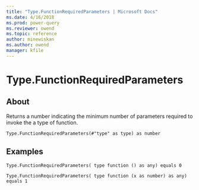 ```yaml
---
title: "Type.FunctionRequiredParameters | Microsoft Docs"
ms.date: 4/16/2018
ms.prod: power-query
ms.reviewer: owend
ms.topic: reference
author: minewiskan
ms.author: owend
manager: kfile
---
```

# Type.FunctionRequiredParameters

  
## About  
Returns a number indicating the minimum number of parameters required to invoke the a type of function.  
  
```  
Type.FunctionRequiredParameters(#"type" as type) as number  
```  
  
## Examples  
  
```  
Type.FunctionRequiredParameters( type function () as any) equals 0  
```  
  
```  
Type.FunctionRequiredParameters( type function (x as number) as any) equals 1  
```  
